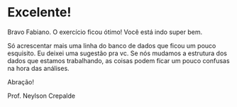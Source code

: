 # Excelente!

Bravo Fabiano. O exercício ficou ótimo! Você está indo super bem.

Só acrescentar mais uma linha do banco de dados que ficou um pouco esquisito. Eu deixei uma sugestão pra vc. Se nós
mudamos a estrutura dos dados que estamos trabalhando, as coisas podem ficar um pouco confusas na hora das análises.

Abração!

Prof. Neylson Crepalde
